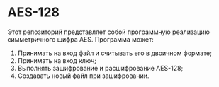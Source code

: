 # AES-128
Этот репозиторий представляет собой программную реализацию симметричного шифра AES. Программа может:
1)	Принимать на вход файл и считывать его в двоичном формате;
2)	Принимать на вход ключ;
3)	Выполнять зашифрование и расшифрование AES-128;
4)	Создавать новый файл при зашифровании.
